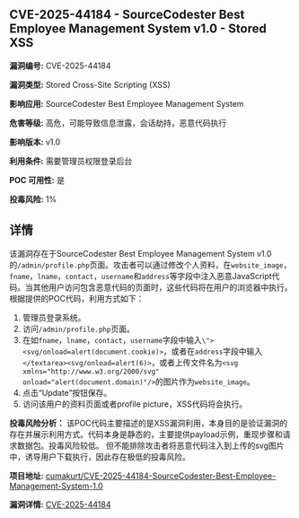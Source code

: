 ## CVE-2025-44184 - SourceCodester Best Employee Management System v1.0 - Stored XSS

**漏洞编号:** CVE-2025-44184

**漏洞类型:** Stored Cross-Site Scripting (XSS)

**影响应用:** SourceCodester Best Employee Management System

**危害等级:** 高危，可能导致信息泄露，会话劫持，恶意代码执行

**影响版本:** v1.0

**利用条件:** 需要管理员权限登录后台

**POC 可用性:** 是

**投毒风险:** 1%

## 详情

该漏洞存在于SourceCodester Best Employee Management System v1.0的`/admin/profile.php`页面。攻击者可以通过修改个人资料，在`website_image`，`fname`，`lname`，`contact`，`username`和`address`等字段中注入恶意JavaScript代码。当其他用户访问包含恶意代码的页面时，这些代码将在用户的浏览器中执行。  根据提供的POC代码，利用方式如下：

1.  管理员登录系统。
2.  访问`/admin/profile.php`页面。
3.  在如`fname`，`lname`，`contact`，`username`字段中输入`\"><svg/onload=alert(document.cookie)>`，或者在`address`字段中输入`</textarea><svg/onload=alert(6)>`，或者上传文件名为`<svg xmlns="http://www.w3.org/2000/svg" onload="alert(document.domain)"/>`的图片作为`website_image`。
4.  点击“Update”按钮保存。
5.  访问该用户的资料页面或者profile picture，XSS代码将会执行。

**投毒风险分析：** 该POC代码主要描述的是XSS漏洞利用，本身目的是验证漏洞的存在并展示利用方式。代码本身是静态的，主要提供payload示例，重现步骤和请求数据包。投毒风险较低。 但不能排除攻击者将恶意代码注入到上传的svg图片中，诱导用户下载执行，因此存在极低的投毒风险。

**项目地址:** [cumakurt/CVE-2025-44184-SourceCodester-Best-Employee-Management-System-1.0](https://github.com/cumakurt/CVE-2025-44184-SourceCodester-Best-Employee-Management-System-1.0)

**漏洞详情:** [CVE-2025-44184](https://nvd.nist.gov/vuln/detail/CVE-2025-44184)